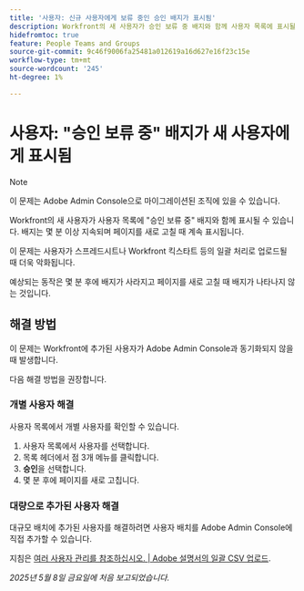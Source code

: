 ```yaml
---
title: '사용자: 신규 사용자에게 보류 중인 승인 배지가 표시됨'
description: Workfront의 새 사용자가 승인 보류 중 배지와 함께 사용자 목록에 표시될 수 있습니다. 배지는 몇 분 이상 지속되며 페이지를 새로 고칠 때 계속 표시됩니다.
hidefromtoc: true
feature: People Teams and Groups
source-git-commit: 9c46f9006fa25481a012619a16d627e16f23c15e
workflow-type: tm+mt
source-wordcount: '245'
ht-degree: 1%

---
```



# 사용자: &quot;승인 보류 중&quot; 배지가 새 사용자에게 표시됨

>[!NOTE]
>
>이 문제는 Adobe Admin Console으로 마이그레이션된 조직에 있을 수 있습니다.

Workfront의 새 사용자가 사용자 목록에 &quot;승인 보류 중&quot; 배지와 함께 표시될 수 있습니다. 배지는 몇 분 이상 지속되며 페이지를 새로 고칠 때 계속 표시됩니다.

이 문제는 사용자가 스프레드시트나 Workfront 킥스타트 등의 일괄 처리로 업로드될 때 더욱 악화됩니다.

예상되는 동작은 몇 분 후에 배지가 사라지고 페이지를 새로 고칠 때 배지가 나타나지 않는 것입니다.

## 해결 방법

이 문제는 Workfront에 추가된 사용자가 Adobe Admin Console과 동기화되지 않을 때 발생합니다.

다음 해결 방법을 권장합니다.

### 개별 사용자 해결

사용자 목록에서 개별 사용자를 확인할 수 있습니다.

1. 사용자 목록에서 사용자를 선택합니다.
1. 목록 헤더에서 점 3개 메뉴를 클릭합니다.
1. **승인**&#x200B;을 선택합니다.
1. 몇 분 후에 페이지를 새로 고칩니다.

### 대량으로 추가된 사용자 해결

대규모 배치에 추가된 사용자를 해결하려면 사용자 배치를 Adobe Admin Console에 직접 추가할 수 있습니다.

지침은 [여러 사용자 관리를 참조하십시오. | Adobe 설명서의 일괄 CSV 업로드](https://helpx.adobe.com/kr/enterprise/using/bulk-upload-users.html).


_2025년 5월 8일 금요일에 처음 보고되었습니다._
